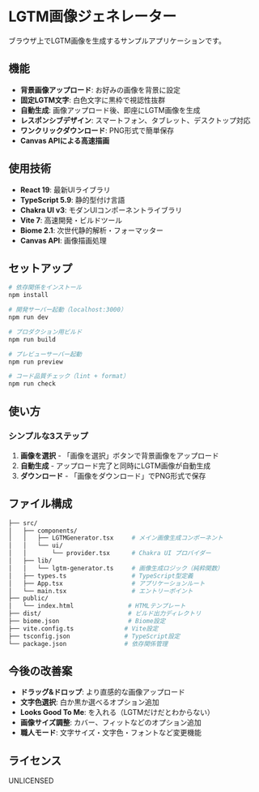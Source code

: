 # LGTM画像ジェネレーター

ブラウザ上でLGTM画像を生成するサンプルアプリケーションです。

## 機能

- **背景画像アップロード**: お好みの画像を背景に設定
- **固定LGTM文字**: 白色文字に黒枠で視認性抜群
- **自動生成**: 画像アップロード後、即座にLGTM画像を生成
- **レスポンシブデザイン**: スマートフォン、タブレット、デスクトップ対応
- **ワンクリックダウンロード**: PNG形式で簡単保存
- **Canvas APIによる高速描画**

## 使用技術

- **React 19**: 最新UIライブラリ
- **TypeScript 5.9**: 静的型付け言語
- **Chakra UI v3**: モダンUIコンポーネントライブラリ
- **Vite 7**: 高速開発・ビルドツール
- **Biome 2.1**: 次世代静的解析・フォーマッター
- **Canvas API**: 画像描画処理

## セットアップ

```sh
# 依存関係をインストール
npm install

# 開発サーバー起動（localhost:3000）
npm run dev

# プロダクション用ビルド
npm run build

# プレビューサーバー起動
npm run preview

# コード品質チェック（lint + format）
npm run check
```

## 使い方

### シンプルな3ステップ

1. **画像を選択** - 「画像を選択」ボタンで背景画像をアップロード
1. **自動生成** - アップロード完了と同時にLGTM画像が自動生成
1. **ダウンロード** - 「画像をダウンロード」でPNG形式で保存

## ファイル構成

```sh
├── src/
│   ├── components/
│   │   ├── LGTMGenerator.tsx     # メイン画像生成コンポーネント
│   │   └── ui/
│   │       └── provider.tsx      # Chakra UI プロバイダー
│   ├── lib/
│   │   └── lgtm-generator.ts     # 画像生成ロジック（純粋関数）
│   ├── types.ts                  # TypeScript型定義
│   ├── App.tsx                   # アプリケーションルート
│   └── main.tsx                  # エントリーポイント
├── public/
│   └── index.html               # HTMLテンプレート
├── dist/                        # ビルド出力ディレクトリ
├── biome.json                   # Biome設定
├── vite.config.ts              # Vite設定
├── tsconfig.json               # TypeScript設定
└── package.json                # 依存関係管理
```

## 今後の改善案

- **ドラッグ&ドロップ**: より直感的な画像アップロード
- **文字色選択**: 白か黒か選べるオプション追加
- **Looks Good To Me**: を入れる（LGTMだけだとわからない）
- **画像サイズ調整**: カバー、フィットなどのオプション追加
- **職人モード**: 文字サイズ・文字色・フォントなど変更機能

## ライセンス

UNLICENSED
